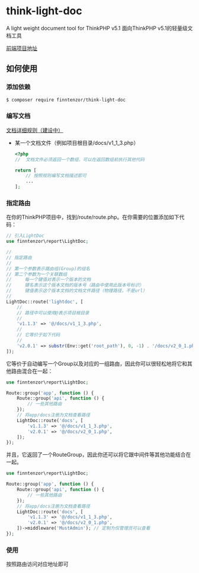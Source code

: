 # think-light-doc
A light weight document tool for ThinkPHP v5.1
面向ThinkPHP v5.1的轻量级文档工具

[前端项目地址](https://github.com/finntenzor/light-doc)

## 如何使用

### 添加依赖
``` sh
$ composer require finntenzor/think-light-doc
```

### 编写文档

[文档详细规则（建设中）](document.md)

+ 某一个文档文件（例如项目根目录/docs/v1_1_3.php）
    ``` php
    <?php
    //  文档文件必须返回一个数组，可以在返回数组前执行其他代码

    return [
        // 按照规则编写文档描述即可
        ...
    ];

    ```

### 指定路由

在你的ThinkPHP项目中，找到/route/route.php。在你需要的位置添加如下代码：
``` php
// 引入LightDoc
use finntenzor\report\LightDoc;

// 
// 指定路由
// 
// 第一个参数表示路由组(Group)的组名
// 第二个参数为一个关联数组
//     每一个键值对表示一个版本的文档
//     键名表示这个版本文档的版本号（路由中使用此版本号标识）
//     键值表示这个版本文档的文档文件路径（物理路径，不是url）
//
LightDoc::route('lightdoc', [
    //
    // 路径中可以使用@表示项目根目录
    //
    'v1.1.3' => '@/docs/v1_1_3.php',
    //
    // 它等价于如下代码
    //
    'v2.0.1' => substr(Env::get('root_path'), 0, -1) . '/docs/v2_0_1.php',
]);
```

它等价于自动编写一个Group以及对应的一组路由，因此你可以很轻松地将它和其他路由混合在一起：
``` php
use finntenzor\report\LightDoc;

Route::group('app', function () {
    Route::group('api', function () {
        // 一些其他路由
    });
    // 将app/docs注册为文档查看路径
    LightDoc::route('docs', [
        'v1.1.3' => '@/docs/v1_1_3.php',
        'v2.0.1' => '@/docs/v2_0_1.php',
    ]);
});
```

并且，它返回了一个RouteGroup，因此你还可以将它跟中间件等其他功能结合在一起。
``` php
use finntenzor\report\LightDoc;

Route::group('app', function () {
    Route::group('api', function () {
        // 一些其他路由
    });
    // 将app/docs注册为文档查看路径
    LightDoc::route('docs', [
        'v1.1.3' => '@/docs/v1_1_3.php',
        'v2.0.1' => '@/docs/v2_0_1.php',
    ])->middleware('MustAdmin'); // 定制为仅管理员可以查看
});
```

### 使用
按照路由访问对应地址即可
